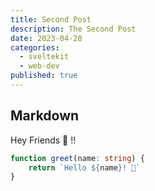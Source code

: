 ```yaml
---
title: Second Post
description: The Second Post
date: 2023-04-28
categories:
  - sveltekit
  - web-dev
published: true
---
```


## Markdown

Hey Friends 👋 !!

```ts
function greet(name: string) {
	return `Hello ${name}! 👋`
}
```
